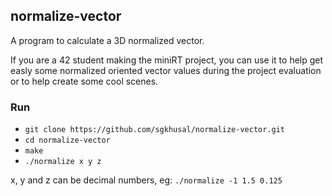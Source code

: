 ## normalize-vector
A program to calculate a 3D normalized vector.
<p> If you are a 42 student making the miniRT project, you can use it to help get easly some normalized oriented vector values during the project evaluation or to help create some cool scenes.

### Run
- `git clone https://github.com/sgkhusal/normalize-vector.git`
- `cd normalize-vector`
- `make`
- `./normalize x y z`

x, y and z can be decimal numbers, eg: `./normalize -1 1.5 0.125`
